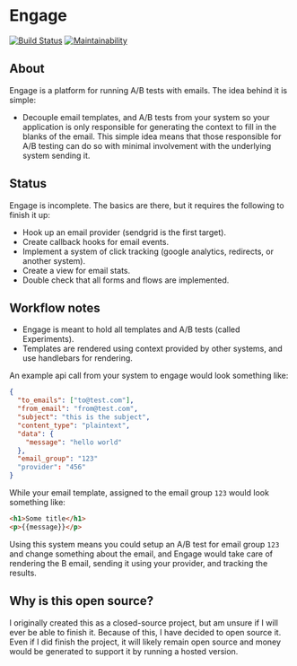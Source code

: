 # Engage

[![Build Status](https://travis-ci.org/ograycode/engage.svg?branch=master)](https://travis-ci.org/ograycode/engage)
[![Maintainability](https://api.codeclimate.com/v1/badges/39d4a37116054c786c39/maintainability)](https://codeclimate.com/github/ograycode/engage/maintainability)

## About

Engage is a platform for running A/B tests with emails. The idea behind it is simple:

- Decouple email templates, and A/B tests from your system so your application is only responsible for generating the context to fill in the blanks of the email. This simple idea means that those responsible for A/B testing can do so with minimal involvement with the underlying system sending it.

## Status

Engage is incomplete. The basics are there, but it requires the following to finish it up:

- Hook up an email provider (sendgrid is the first target).
- Create callback hooks for email events.
- Implement a system of click tracking (google analytics, redirects, or another system).
- Create a view for email stats.
- Double check that all forms and flows are implemented.

## Workflow notes

- Engage is meant to hold all templates and A/B tests (called Experiments).
- Templates are rendered using context provided by other systems, and use handlebars for rendering.

An example api call from your system to engage would look something like:

```json
{
  "to_emails": ["to@test.com"],
  "from_email": "from@test.com",
  "subject": "this is the subject",
  "content_type": "plaintext",
  "data": {
    "message": "hello world"
  },
  "email_group": "123"
  "provider": "456"
}
```

While your email template, assigned to the email group `123` would look something like:

```html
<h1>Some title</h1>
<p>{{message}}</p>
```

Using this system means you could setup an A/B test for email group `123` and change something about the email, and Engage would take care of rendering the B email, sending it using your provider, and tracking the results.

## Why is this open source?

I originally created this as a closed-source project, but am unsure if I will ever be able to finish it. Because of this, I have decided to open source it. Even if I did finish the project, it will likely remain open source and money would be generated to support it by running a hosted version.
